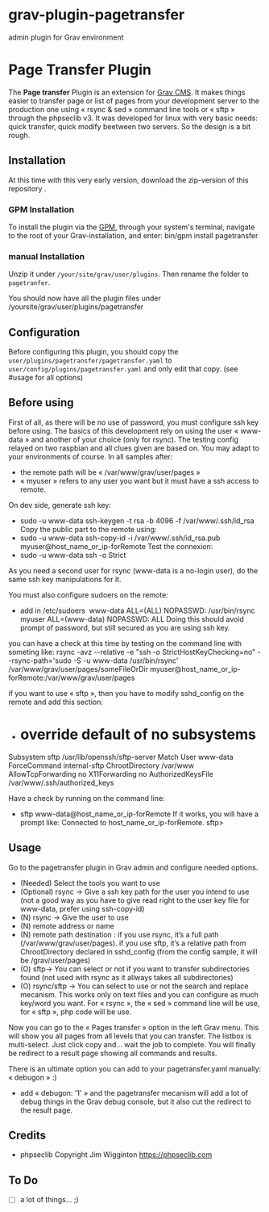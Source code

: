 # grav-plugin-pagetransfer
admin plugin for Grav environment
# Page Transfer Plugin

The **Page transfer** Plugin is an extension for [Grav CMS](http://github.com/getgrav/grav). It makes things easier to transfer page or list of pages from your development server to the production one using « rsync & sed » command line tools or « sftp » through the phpseclib v3.
It was developed for linux with very basic needs: quick transfer, quick modify beetween two servers. So the design is a bit rough.

## Installation
At this time with this very early version, download the zip-version of this repository . 
### GPM Installation
To install the plugin via the [GPM](https://learn.getgrav.org/cli-console/grav-cli-gpm), through your system's terminal, navigate to the root of your Grav-installation, and enter:
    bin/gpm install pagetransfer
### manual Installation
Unzip it under `/your/site/grav/user/plugins`. Then rename the folder to `pagetranfer`. 

You should now have all the plugin files under /yoursite/grav/user/plugins/pagetransfer

## Configuration
Before configuring this plugin, you should copy the `user/plugins/pagetransfer/pagetransfer.yaml` to `user/config/plugins/pagetransfer.yaml` and only edit that copy.
(see #usage for all options)

## Before using
First of all, as there will be no use of password, you must configure ssh key before using. The basics of this development rely on using the user « www-data » and another of your choice (only for rsync).
The testing config relayed on two raspbian and all clues given are based on. You may adapt to your environments of course.
In all samples after:
- the remote path will be « /var/www/grav/user/pages »
- « myuser » refers to any user you want but it must have a ssh access to remote.

On dev side, generate ssh key:
- sudo -u www-data ssh-keygen -t rsa -b 4096 -f /var/www/.ssh/id_rsa
Copy the public part to the remote using: 
- sudo -u www-data ssh-copy-id -i /var/www/.ssh/id_rsa.pub myuser@host_name_or_ip-forRemote
Test the connexion:
- sudo -u www-data ssh -o Strict

As you need a second user for rsync (www-data is a no-login user), do the same ssh key manipulations for it.

You must also configure sudoers on the remote: 
- add in /etc/sudoers 	www-data ALL=(ALL) NOPASSWD: /usr/bin/rsync
	myuser ALL=(www-data) NOPASSWD: ALL
Doing this should avoid prompt of password, but still secured as you are using ssh key.

you can have a check at this time by testing on the command line with someting like:
rsync -avz --relative -e "ssh -o StrictHostKeyChecking=no" --rsync-path='sudo -S -u www-data /usr/bin/rsync' /var/www/grav/user/pages/someFileOrDir myuser@host_name_or_ip-forRemote:/var/www/grav/user/pages

if you want to use « sftp », then you have to modify sshd_config on the remote and add this section:
- # override default of no subsystems
Subsystem       sftp    /usr/lib/openssh/sftp-server
Match User www-data
    ForceCommand internal-sftp
    ChrootDirectory /var/www
    AllowTcpForwarding no
    X11Forwarding no
    AuthorizedKeysFile /var/www/.ssh/authorized_keys

Have a check by running on the command line:
- sftp www-data@host_name_or_ip-forRemote
If it works, you will have a prompt like: 
Connected to host_name_or_ip-forRemote.
sftp> 

## Usage
Go to the pagetransfer plugin in Grav admin and configure needed options. 
- (Needed) Select the tools you want to use 
- (Optional) rsync -> Give a ssh key path for the user you intend to use (not a good way as you have to give read right to the user key file for www-data, prefer using ssh-copy-id)
- (N) rsync -> Give the user to use
- (N) remote address or name
- (N) remote path destination : if you use rsync, it’s a full path (/var/www/grav/user/pages). if you use sftp, it’s a relative path from ChrootDirectory declared in sshd_config (from the config sample, it will be /grav/user/pages)
- (O) sftp-> You can select or not if you want to transfer subdirectories found (not used with rsync as it allways takes all subdirectories)
- (O) rsync/sftp -> You can select to use or not the search and replace mecanism. This works only on text files and you can configure as much key/word you want. For « rsync », the « sed » command line will be use, for « sftp », php code will be use.

Now you can go to the « Pages transfer » option in the left Grav menu.
This will show you all pages from all levels that you can transfer. The listbox is multi-select.
Just click copy and… wait the job to complete. You will finally be redirect to a result page showing all commands and results. 

There is an ultimate option you can add to your pagetransfer.yaml manually: « debugon » :) 
- add « debugon: '1' » and the pagetransfer mecanism will add a lot of debug things in the Grav debug console, but it also cut the redirect to the result page.
 
## Credits
- phpseclib Copyright Jim Wigginton https://phpseclib.com

## To Do
- [ ] a lot of things… ;)
